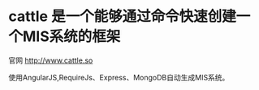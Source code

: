 # cattle 是一个能够通过命令快速创建一个MIS系统的框架

官网 http://www.cattle.so

使用AngularJS,RequireJs、Express、MongoDB自动生成MIS系统。
